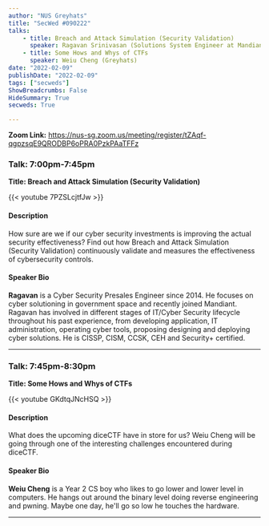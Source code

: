 ```yaml
---
author: "NUS Greyhats"
title: "SecWed #090222"
talks:
    - title: Breach and Attack Simulation (Security Validation)
      speaker: Ragavan Srinivasan (Solutions System Engineer at Mandiant)
    - title: Some Hows and Whys of CTFs
      speaker: Weiu Cheng (Greyhats)
date: "2022-02-09"
publishDate: "2022-02-09"
tags: ["secweds"]
ShowBreadcrumbs: False
HideSummary: True
secweds: True

---
```


**Zoom Link:** https://nus-sg.zoom.us/meeting/register/tZAqf-qgpzsqE9QRODBP6oPRA0PzkPAaTFFz

### Talk: 7:00pm-7:45pm
**Title: Breach and Attack Simulation (Security Validation)**

{{< youtube 7PZSLcjtfJw >}}

#### Description
How sure are we if our cyber security investments is improving the actual security effectiveness? Find out how Breach and Attack Simulation (Security Validation) continuously validate and measures the effectiveness of cybersecurity controls.

#### Speaker Bio
**Ragavan** is a Cyber Security Presales Engineer since 2014. He focuses on cyber solutioning in government space and recently joined Mandiant. Ragavan has involved in different stages of IT/Cyber Security lifecycle throughout his past experience, from developing application, IT administration, operating cyber tools, proposing designing and deploying cyber solutions. He is CISSP, CISM, CCSK, CEH and Security+ certified.

----

### Talk: 7:45pm-8:30pm
**Title: Some Hows and Whys of CTFs**

{{< youtube GKdtqJNcHSQ >}}

#### Description
What does the upcoming diceCTF have in store for us? Weiu Cheng will be going through one of the interesting challenges encountered during diceCTF.

#### Speaker Bio
**Weiu Cheng** is a Year 2 CS boy who likes to go lower and lower level in computers. He hangs out around the binary level doing reverse engineering and pwning. Maybe one day, he'll go so low he touches the hardware.


----
